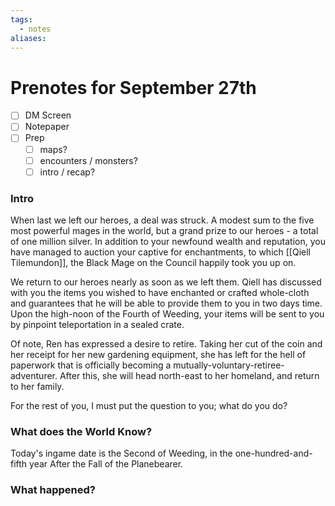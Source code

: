 ```yaml
---
tags:
  - notes
aliases:
---
```


# Prenotes for September 27th
- [ ] DM Screen
- [ ] Notepaper
- [ ] Prep
	- [ ] maps?
	- [ ] encounters / monsters?
	- [ ] intro / recap?

### Intro

When last we left our heroes, a deal was struck. A modest sum to the five most powerful mages in the world, but a grand prize to our heroes - a total of one million silver. In addition to your newfound wealth and reputation, you have managed to auction your captive for enchantments, to which [[Qiell Tilemundon]], the Black Mage on the Council happily took you up on.

We return to our heroes nearly as soon as we left them. Qiell has discussed with you the items you wished to have enchanted or crafted whole-cloth and guarantees that he will be able to provide them to you in two days time. Upon the high-noon of the Fourth of Weeding, your items will be sent to you by pinpoint teleportation in a sealed crate. 

Of note, Ren has expressed a desire to retire. Taking her cut of the coin and her receipt for her new gardening equipment, she has left for the hell of paperwork that is officially becoming a mutually-voluntary-retiree-adventurer. After this, she will head north-east to her homeland, and return to her family.

For the rest of you, I must put the question to you; what do you do?

### What does the World Know?

Today's ingame date is the Second of Weeding, in the one-hundred-and-fifth year After the Fall of the Planebearer. 

### What happened?